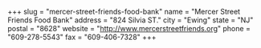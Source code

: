 +++
slug = "mercer-street-friends-food-bank"
name = "Mercer Street Friends Food Bank"
address = "824 Silvia ST."
city = "Ewing"
state = "NJ"
postal = "8628"
website = "http://www.mercerstreetfriends.org"
phone = "609-278-5543"
fax = "609-406-7328"
+++
